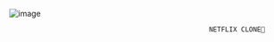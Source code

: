![image](https://github.com/padmapriyanka25/Netflix-clone/assets/141168800/b0060d68-f36b-4392-85e0-917d423dca5d)

                                                      NETFLIX CLONE🚀

                                                      
                                         
